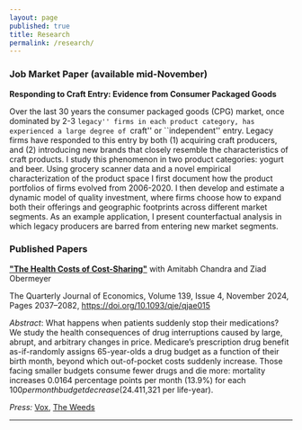 ```yaml
---
layout: page
published: true
title: Research
permalink: /research/
---
```


### Job Market Paper (available mid-November)

**Responding to Craft Entry: Evidence from Consumer Packaged Goods**

Over the last 30 years the consumer packaged goods (CPG) market, once dominated by 2-3 ``legacy'' firms in each product category, has experienced a large degree of ``craft'' or ``independent'' entry. Legacy firms have responded to this entry by both (1) acquiring craft producers, and (2) introducing new brands that closely resemble the characteristics of craft products. I study this phenomenon in two product categories: yogurt and beer. Using grocery scanner data and a novel empirical characterization of the product space I first document how the product portfolios of firms evolved from 2006-2020. I then develop and estimate a dynamic model of quality investment, where firms choose how to expand both their offerings and geographic footprints across different market segments. As an example application, I present counterfactual analysis in which legacy producers are barred from entering new market segments.

### Published Papers

**["The Health Costs of Cost-Sharing"](https://www.nber.org/system/files/working_papers/w28439/w28439.pdf)** with Amitabh Chandra and Ziad Obermeyer

The Quarterly Journal of Economics, Volume 139, Issue 4, November 2024, Pages 2037–2082, https://doi.org/10.1093/qje/qjae015


*Abstract*: What happens when patients suddenly stop their medications? We study the health consequences of drug interruptions caused by large, abrupt, and arbitrary changes in price. Medicare’s prescription drug benefit as-if-randomly assigns 65-year-olds a drug budget as a function of their birth month, beyond which out-of-pocket costs suddenly increase. Those facing smaller budgets consume fewer drugs and die more: mortality increases 0.0164 percentage points per month (13.9%) for each $100 per month budget decrease (24.4%). This estimate is robust to a range of falsification checks and lies in the 97.8th percentile of 544 placebo estimates from similar populations that lack the same idiosyncratic budget policy. Several facts help make sense of this large effect. First, patients stop taking drugs that are both high value and suspected to cause life-threatening withdrawal syndromes when stopped. Second, using machine learning, we identify patients at the highest risk of drug-preventable adverse events. Contrary to the predictions of standard economic models, high-risk patients (e.g., those most likely to have a heart attack) cut back more than low-risk patients on exactly those drugs that would benefit them the most (e.g., statins). Finally, patients appear unaware of these risks. In a survey of 65-year-olds, only one-third believe that stopping their drugs for up to a month could have any serious consequences. We conclude that far from curbing waste, cost sharing is itself highly inefficient, resulting in missed opportunities to buy health at very low cost ($11,321 per life-year).

*Press:* [Vox](https://www.vox.com/policy-and-politics/22276166/us-health-insurance-out-of-pocket-costs-research), [The Weeds](https://podcasts.google.com/feed/aHR0cHM6Ly9mZWVkcy5tZWdhcGhvbmUuZm0vdGhld2VlZHM/episode/NTI5ZGQ2MDItMGQ1Yi0xMWViLWJjYjktNGIwODYyZTE4Nzdm?sa=X&ved=0CAUQkfYCahcKEwiQ57abtLzvAhUAAAAAHQAAAAAQAg)

---


